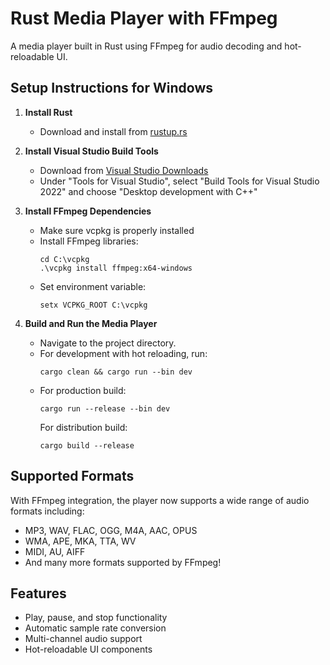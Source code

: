 # Rust Media Player with FFmpeg

A media player built in Rust using FFmpeg for audio decoding and hot-reloadable UI.

## Setup Instructions for Windows

1. **Install Rust**
   - Download and install from [rustup.rs](https://rustup.rs/)

2. **Install Visual Studio Build Tools**
   - Download from [Visual Studio Downloads](https://visualstudio.microsoft.com/downloads/)
   - Under "Tools for Visual Studio", select "Build Tools for Visual Studio 2022" and choose "Desktop development with C++"

3. **Install FFmpeg Dependencies**
   - Make sure vcpkg is properly installed
   - Install FFmpeg libraries:
     ```
     cd C:\vcpkg
     .\vcpkg install ffmpeg:x64-windows
     ```
   - Set environment variable:
     ```
     setx VCPKG_ROOT C:\vcpkg
     ```

4. **Build and Run the Media Player**
   - Navigate to the project directory.
   - For development with hot reloading, run:
     ```
     cargo clean && cargo run --bin dev
     ```
   - For production build:
     ```
     cargo run --release --bin dev
     ```
     For distribution build:
     ```
     cargo build --release
     ```

## Supported Formats

With FFmpeg integration, the player now supports a wide range of audio formats including:
- MP3, WAV, FLAC, OGG, M4A, AAC, OPUS
- WMA, APE, MKA, TTA, WV
- MIDI, AU, AIFF
- And many more formats supported by FFmpeg!

## Features

- Play, pause, and stop functionality
- Automatic sample rate conversion
- Multi-channel audio support
- Hot-reloadable UI components